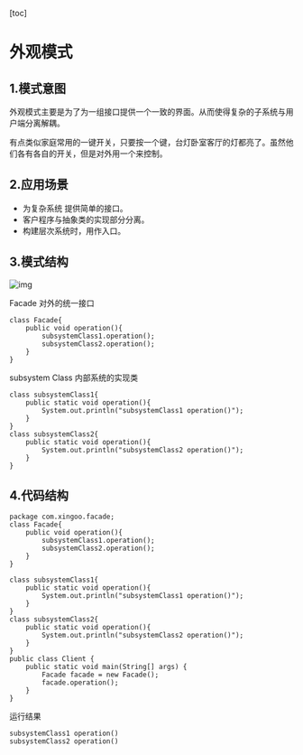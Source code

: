 [toc]



# 外观模式

## 1.模式意图

外观模式主要是为了为一组接口提供一个一致的界面。从而使得复杂的子系统与用户端分离解耦。

有点类似家庭常用的一键开关，只要按一个键，台灯卧室客厅的灯都亮了。虽然他们各有各自的开关，但是对外用一个来控制。

## 2.应用场景

- 为复杂系统 提供简单的接口。
- 客户程序与抽象类的实现部分分离。
- 构建层次系统时，用作入口。

## 3.模式结构

![img](https://homan-blog.oss-cn-beijing.aliyuncs.com/study-demo/project-design/20210420224830.jpeg)

Facade 对外的统一接口

```
class Facade{
    public void operation(){
        subsystemClass1.operation();
        subsystemClass2.operation();
    }
}
```

subsystem Class 内部系统的实现类

```
class subsystemClass1{
    public static void operation(){
        System.out.println("subsystemClass1 operation()");
    }
}
class subsystemClass2{
    public static void operation(){
        System.out.println("subsystemClass2 operation()");
    }
}
```

## 4.代码结构

```
package com.xingoo.facade;
class Facade{
    public void operation(){
        subsystemClass1.operation();
        subsystemClass2.operation();
    }
}

class subsystemClass1{
    public static void operation(){
        System.out.println("subsystemClass1 operation()");
    }
}
class subsystemClass2{
    public static void operation(){
        System.out.println("subsystemClass2 operation()");
    }
}
public class Client {
    public static void main(String[] args) {
        Facade facade = new Facade();
        facade.operation();
    }
}
```

运行结果

```
subsystemClass1 operation()
subsystemClass2 operation()
```

